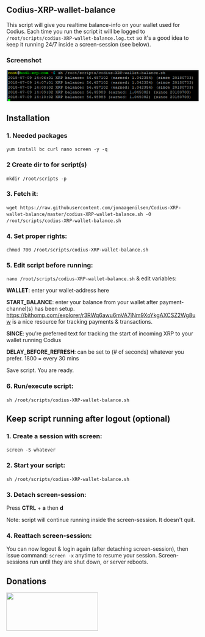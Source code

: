 ## Codius-XRP-wallet-balance
This script will give you realtime balance-info on your wallet used for Codius. Each time you run the script it will be logged to `/root/scripts/codius-XRP-wallet-balance.log.txt` so it's a good idea to keep it running 24/7 inside a screen-session (see below).

### Screenshot
![screen](https://github.com/jonaagenilsen/Codius-XRP-wallet-balance/blob/master/codius-XRP-wallet-balance.png)

## Installation
### 1. Needed packages
`yum install bc curl nano screen -y -q`

### 2 Create dir to for script(s)
`mkdir /root/scripts -p`

### 3. Fetch it:
`wget https://raw.githubusercontent.com/jonaagenilsen/Codius-XRP-wallet-balance/master/codius-XRP-wallet-balance.sh -O /root/scripts/codius-XRP-wallet-balance.sh`

### 4. Set proper rights:
`chmod 700 /root/scripts/codius-XRP-wallet-balance.sh`

### 5. Edit script before running:
`nano /root/scripts/codius-XRP-wallet-balance.sh` & edit variables:

**WALLET**: enter your wallet-address here

**START_BALANCE**: enter your balance from your wallet after payment-channel(s) has been setup. https://bithomp.com/explorer/r3RWq6awu6mVA7jNm9XoYkgAXCSZ2Wg8uw is a nice resource for tracking payments & transactions.

**SINCE**: you're preferred text for tracking the start of incoming XRP to your wallet running Codius

**DELAY_BEFORE_REFRESH**: can be set to (# of seconds) whatever you prefer. 1800 = every 30 mins

Save script. You are ready.

### 6. Run/execute script:
`sh /root/scripts/codius-XRP-wallet-balance.sh`


## Keep script running after logout (optional)
### 1. Create a session with screen:
`screen -S whatever`

### 2. Start your script:
`sh /root/scripts/codius-XRP-wallet-balance.sh`

### 3. Detach screen-session:
Press **CTRL** + **a** then **d**

Note: script will continue running inside the screen-session. It doesn't quit.

### 4. Reattach screen-session:
You can now logout & login again (after detaching screen-session), then issue command: `screen -x` anytime to resume your session. Screen-sessions run until they are shut down, or server reboots. 

## Donations
[<img src="https://xrptipbot.nodum.io/static/tipbot%20card-min.png" data-canonical-src="https://www.xrptipbot.com/stats/user/account:jonaagenilsen/network:twitter/" width="240" height="100" />
](https://www.xrptipbot.com/stats/user/account:jonaagenilsen/network:twitter/)
